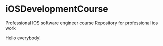 # iOSDevelopmentCourse
Professional IOS software engineer course
Repository for professional ios work

Hello everybody!
